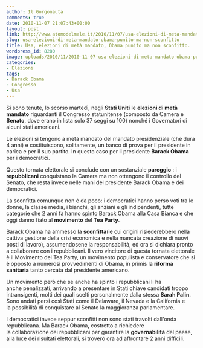 ```yaml
---
author: Il Gorgonauta
comments: true
date: 2010-11-07 21:07:43+00:00
layout: post
link: http://www.atomodelmale.it/2010/11/07/usa-elezioni-di-meta-mandato-obama-punito-ma-non-sconfitto/
slug: usa-elezioni-di-meta-mandato-obama-punito-ma-non-sconfitto
title: Usa, elezioni di metà mandato, Obama punito ma non sconfitto.
wordpress_id: 8280
image: uploads/2010/11/2010-11-07-usa-elezioni-di-meta-mandato-obama-punito-ma-non-sconfitto.jpg
categories:
- Elezioni
tags:
- Barack Obama
- Congresso
- Usa
---
```



Si sono tenute, lo scorso martedì, negli **Stati Uniti** le **elezioni di metà mandato** riguardanti il Congresso statunitense (composto da Camera e **Senato**, dove erano in lista solo 37 seggi su 100) nonché i Governatori di alcuni stati americani.

Le elezioni si tengono a metà mandato del mandato presidenziale (che dura 4 anni) e costituiscono, solitamente, un banco di prova per il presidente in carica e per il suo partito. In questo caso per il presidente **Barack Obama** per i democratici.

Questo tornata elettorale si conclude con un sostanziale **pareggio** : i **repubblicani** conquistano la Camera ma non ottengono il controllo del Senato, che resta invece nelle mani del presidente Barack Obama e dei democratici.

La sconfitta comunque non è da poco: i democratici hanno perso voti tra le donne, la classe media, i bianchi, gli anziani e gli indipendenti, tutte categorie che 2 anni fà hanno spinto Barack Obama alla Casa Bianca e che oggi danno fiato al **movimento** del **Tea Party**.

Barack Obama ha ammesso la **sconfitta**(le cui origini risiederebbero nella cattiva gestione della crisi economica e nella mancata creazione di nuovi posti di lavoro), assumendosene la responsabilità, ed ora si dichiara pronto a collaborare con i repubblicani. Il vero vincitore di questa tornata elettorale è il Movimento del Tea Party, un movimento populista e conservatore che si è opposto a numerosi provvedimenti di Obama, in primis la **riforma sanitaria** tanto cercata dal presidente americano.

Un movimento però che se anche ha spinto i repubblicani li ha anche penalizzati, arrivando a presentare in Stati chiave candidati troppo intransigenti, molti dei quali scelti personalmente dalla stessa **Sarah Palin**. Sono andati persi così Stati come il Delaware, il Nevada e la California e la possibilità di conquistare al Senato la maggioranza parlamentare.

I democratici invece seppur sconfitti non sono stati travolti dall'onda repubblicana. Ma Barack Obama, costretto a richiedere la collaborazione dei repubblicani per garantire la **governabilità** del paese, alla luce dei risultati elettorali, si troverò ora ad affrontare 2 anni difficili.
